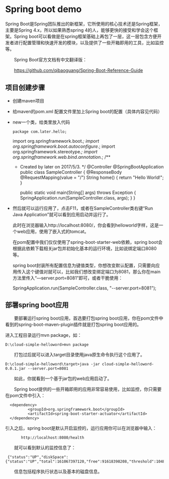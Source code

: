# Spring boot demo

Spring Boot是Spring团队推出的新框架，它所使用的核心技术还是Spring框架，主要是Spring 4.x，所以如果熟悉spring 4的人，能够更快的接受和学会这个框架。Spring boot可以看做是在spring框架基础上再包了一层，这一层包含方便开发者进行配置管理和快速开发的模块，以及提供了一些开箱即用的工具，比如监控等。
   
   　　Spring Boot官方文档有中文翻译版：
   
   　　https://github.com/qibaoguang/Spring-Boot-Reference-Guide
   
## 项目创建步骤
- 创建maven项目
- 给maven的pom.xml 配置文件里加上Spring boot的配置（具体内容见代码）
- new一个类，给类里放入代码

      package com.later.hello;
    import org.springframework.boot.*;
    import org.springframework.boot.autoconfigure.*;
    import org.springframework.stereotype.*;
    import org.springframework.web.bind.annotation.*;
    /**
     * Created by later on 2017/5/3.
     */
    @Controller
    @SpringBootApplication
    public class SampleController {
        @ResponseBody
        @RequestMapping(value = "/")
        String home() {
            return "Hello World!";
        }
    
        public static void main(String[] args) throws Exception {
            SpringApplication.run(SampleController.class, args);
        }
    }

- 然后就可以运行应用了，点击F11，或者在SampleController类右键“Run Java Application”就可以看到应用启动并运行了。
  
  此时在浏览器输入http://localhost:8080/，你会看到helloworld字样，这是一个web应用，使用了嵌入式的tomcat。
  
  在pom配置中我们仅仅使用了spring-boot-starter-web依赖，spring boot会根据此依赖下载相关jar包并初始化基本的运行环境，比如说绑定端口8080等。
  
  spring boot封装所有配置信息为键值类型，你想改变默认配置，只需要向应用传入这个键值对就可以，比如我们想改变绑定端口为8081，那么你在main方法里传入“—server.port=8081”即可，或者干脆使用：
  
     SpringApplication.run(SampleController.class, "--server.port=8081");
  
## 部署spring boot应用
  
  
  　　要部署运行spring boot应用，首选要打包spring boot应用，你在pom文件中看到的spring-boot-maven-plugin插件就是打包spring boot应用的。
  
  进入工程目录运行mvn package，如：
  
    D:\cloud-simple-helloword>mvn package
  
  　　打包过后就可以进入target目录使用java原生命令执行这个应用了。
  
    D:\cloud-simple-helloword\target>java -jar cloud-simple-helloword-0.0.1.jar --server.port=8081
  
  　　如此，你就看到一个基于jar包的web应用启动了。
  
  　　Spring boot提供的一些开箱即用的应用非常容易使用，比如监控，你只需要在pom文件中引入： 
      
      <dependency>
              <groupId>org.springframework.boot</groupId>
              <artifactId>spring-boot-starter-actuator</artifactId>
      </dependency>
  
引入之后，spring boot是默认开启监控的，运行应用你可以在浏览器中输入：
  
           http://localhost:8080/health
  
  　　就可以看到默认的监控信息了：
  
     {"status":"UP","diskSpace":{"status":"UP","total":161067397120,"free":91618398208,"threshold":10485760}}
  
  　　信息包括程序执行状态以及基本的磁盘信息。